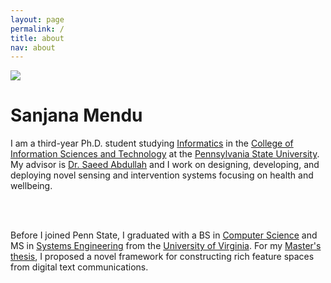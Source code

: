 ```yaml
---
layout: page
permalink: /
title: about
nav: about
---
```


<div class="text-center mt-5">
  <img class="profile-img" src="{{ 'profile.jpg' | prepend: '/assets/img/' | prepend: site.baseurl }}">
</div>

<div class="col mt-4">
  <h1 class="title text-center font-weight-bold">Sanjana Mendu</h1>
  <div class="row mt-3 mb-3">
    <div class="col-sm-6">
  </div>
</div>

<!-- Introduction -->

<div class="col text-center p-0">
  I am a third-year Ph.D. student studying 
  <a href="https://ist.psu.edu/prospective/graduate/phd-informatics" target="_blank">Informatics</a> in the 
  <a href="https://ist.psu.edu/" target="_blank">College of Information Sciences and Technology</a> at the 
  <a href="https://www.psu.edu/" target="_blank">Pennsylvania State University</a>. 
  My advisor is <a href="https://saeedabdullah.com" target="_blank">Dr. Saeed Abdullah</a> and I work on designing, developing, and deploying novel sensing and intervention systems focusing on health and wellbeing.
  
  <br/><br/>

  Before I joined Penn State, I graduated with 
  a BS in <a href="https://engineering.virginia.edu/departments/computer-science" target="_blank">Computer Science</a> 
  and MS in <a href="https://engineering.virginia.edu/departments/engineering-systems-and-environment/academics/systems-engineering" target="_blank">Systems Engineering</a> from the <a href="https://www.virginia.edu" target="_blank">University of Virginia</a>. 
  For my <a href="https://libraetd.lib.virginia.edu/public_view/xg94hq166" target="_blank">Master's thesis</a>, I proposed a novel framework for constructing rich feature spaces from digital text communications.
</div>